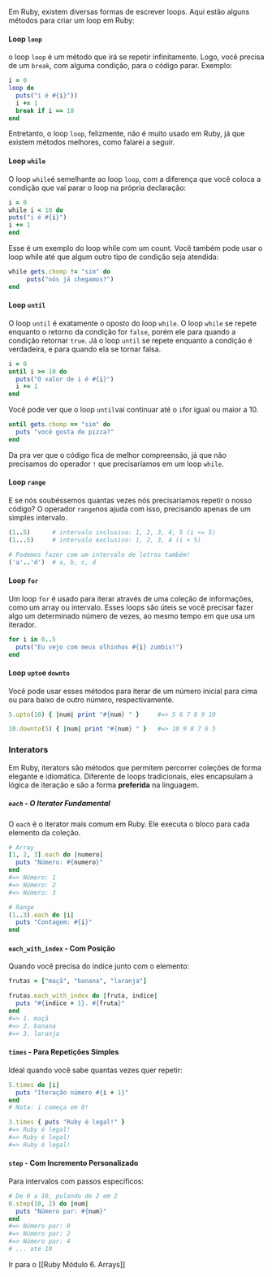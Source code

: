 Em Ruby, existem diversas formas de escrever loops. Aqui estão alguns métodos para criar um loop em Ruby: 
####  Loop `loop`
o loop `loop`  é um método que irá se repetir infinitamente. Logo, você precisa de um `break`, com alguma condição, para o código parar. Exemplo:
``` ruby
i = 0
loop do
  puts("i é #{i}"))
  i += 1
  break if i == 10
end
```
Entretanto, o loop `loop`, felizmente, não é muito usado em Ruby, já que existem métodos melhores, como falarei a seguir.

#### Loop `while` 
O loop `while`é semelhante ao loop `loop`, com a diferença que você coloca a condição que vai parar o loop na própria declaração:
``` ruby
i = 0
while i < 10 do
puts("i é #{i}")	
i += 1
end
```
Esse é um exemplo do loop while com um count. Você também pode usar o loop while até que algum outro tipo de condição seja atendida:
``` ruby
while gets.chomp != "sim" do
	 puts("nós já chegamos?")
end
```

#### Loop `until`
O loop `until` é exatamente o oposto do loop `while`. O loop `while` se repete enquanto o retorno da condição for `false`, porém ele para quando a condição retornar `true`. Já o loop `until` se repete enquanto a condição é verdadeira, e para quando ela se tornar falsa.
``` ruby
i = 0
until i >= 10 do
  puts("O valor de i é #{i}")
  i += 1
end
```
Você pode ver que o loop `until`vai continuar até o `i`for igual ou maior a 10.
``` ruby
until gets.chomp == "sim" do
  puts "você gosta de pizza?"
end
```
Da pra ver que o código fica de melhor compreensão, já que não precisamos do operador `!` que precisaríamos em um loop `while`.

#### Loop `range` 
E se nós soubéssemos quantas vezes nós precisaríamos repetir o nosso código? O operador `range`nos ajuda com isso, precisando apenas de um simples intervalo.
``` ruby
(1..5)      # intervalo inclusivo: 1, 2, 3, 4, 5 (i <= 5)
(1...5)     # intervalo exclusivo: 1, 2, 3, 4 (i < 5)

# Podemos fazer com um intervalo de letras também!
('a'..'d')  # a, b, c, d
```

#### Loop `for`
Um loop `for` é usado para iterar através de uma coleção de informações, como um array ou intervalo. Esses loops são úteis se você precisar fazer algo um determinado número de vezes, ao mesmo tempo em que usa um iterador.
``` ruby
for i in 0..5
  puts("Eu vejo com meus olhinhos #{i} zumbis!")
end
```

#### Loop `upto`e `downto`
Você pode usar esses métodos para iterar de um número inicial para cima ou para baixo de outro número, respectivamente.
``` ruby
5.upto(10) { |num| print "#{num} " }     #=> 5 6 7 8 9 10

10.downto(5) { |num| print "#{num} " }   #=> 10 9 8 7 6 5
```
### Interators
Em Ruby, iterators são métodos que permitem percorrer coleções de forma elegante e idiomática. Diferente de loops tradicionais, eles encapsulam a lógica de iteração e são a forma **preferida** na linguagem.
##### `each` - O Iterator Fundamental
O `each` é o iterator mais comum em Ruby. Ele executa o bloco para cada elemento da coleção.
``` ruby
# Array
[1, 2, 3].each do |numero|
  puts "Número: #{numero}"
end
#=> Número: 1
#=> Número: 2  
#=> Número: 3

# Range
(1..3).each do |i|
  puts "Contagem: #{i}"
end
```

#### `each_with_index` - Com Posição
Quando você precisa do índice junto com o elemento:

```ruby
frutas = ["maçã", "banana", "laranja"]

frutas.each_with_index do |fruta, indice|
  puts "#{indice + 1}. #{fruta}"
end
#=> 1. maçã
#=> 2. banana
#=> 3. laranja
```
#### `times` - Para Repetições Simples
Ideal quando você sabe quantas vezes quer repetir:

```ruby
5.times do |i|
  puts "Iteração número #{i + 1}"
end
# Nota: i começa em 0!

3.times { puts "Ruby é legal!" }
#=> Ruby é legal!
#=> Ruby é legal!  
#=> Ruby é legal!
```
#### `step` - Com Incremento Personalizado
Para intervalos com passos específicos:

``` ruby
# De 0 a 10, pulando de 2 em 2
0.step(10, 2) do |num|
  puts "Número par: #{num}"
end
#=> Número par: 0
#=> Número par: 2
#=> Número par: 4
# ... até 10
```

Ir para o [[Ruby Módulo 6. Arrays]]
